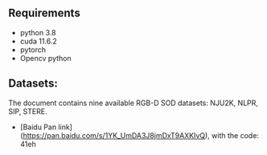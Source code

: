 ## Requirements
- python 3.8
- cuda 11.6.2
- pytorch
- Opencv python
## Datasets: 
The document contains nine available RGB-D SOD datasets: NJU2K, NLPR, SIP, STERE. 
- [Baidu Pan link] (https://pan.baidu.com/s/1YK_UmDA3J8jmDxT9AXKIvQ), with the code: 41eh

